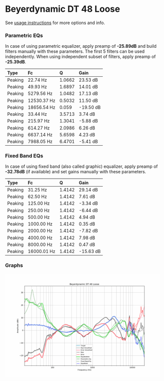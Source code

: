 # Beyerdynamic DT 48 Loose
See [usage instructions](https://github.com/jaakkopasanen/AutoEq#usage) for more options and info.

### Parametric EQs
In case of using parametric equalizer, apply preamp of **-25.89dB** and build filters manually
with these parameters. The first 5 filters can be used independently.
When using independent subset of filters, apply preamp of **-25.39dB**.

| Type    | Fc          |      Q | Gain      |
|:--------|:------------|:-------|:----------|
| Peaking | 22.74 Hz    | 1.0662 | 23.53 dB  |
| Peaking | 49.93 Hz    | 1.6897 | 14.01 dB  |
| Peaking | 5279.56 Hz  | 1.0482 | 17.13 dB  |
| Peaking | 12530.37 Hz | 0.5032 | 11.50 dB  |
| Peaking | 18656.54 Hz | 0.059  | -19.50 dB |
| Peaking | 33.44 Hz    | 3.5713 | 3.74 dB   |
| Peaking | 215.97 Hz   | 1.3041 | -5.88 dB  |
| Peaking | 614.27 Hz   | 2.0986 | 6.26 dB   |
| Peaking | 6637.14 Hz  | 5.6598 | 4.23 dB   |
| Peaking | 7988.05 Hz  | 6.4701 | -5.41 dB  |

### Fixed Band EQs
In case of using fixed band (also called graphic) equalizer, apply preamp of **-32.78dB**
(if available) and set gains manually with these parameters.

| Type    | Fc          |      Q | Gain      |
|:--------|:------------|:-------|:----------|
| Peaking | 31.25 Hz    | 1.4142 | 29.14 dB  |
| Peaking | 62.50 Hz    | 1.4142 | 7.61 dB   |
| Peaking | 125.00 Hz   | 1.4142 | -3.34 dB  |
| Peaking | 250.00 Hz   | 1.4142 | -6.44 dB  |
| Peaking | 500.00 Hz   | 1.4142 | 4.94 dB   |
| Peaking | 1000.00 Hz  | 1.4142 | 0.35 dB   |
| Peaking | 2000.00 Hz  | 1.4142 | -7.82 dB  |
| Peaking | 4000.00 Hz  | 1.4142 | 7.98 dB   |
| Peaking | 8000.00 Hz  | 1.4142 | 0.47 dB   |
| Peaking | 16000.01 Hz | 1.4142 | -15.63 dB |

### Graphs
![](./Beyerdynamic%20DT%2048%20Loose.png)